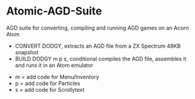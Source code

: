 # Atomic-AGD-Suite
AGD suite for converting, compiling and running AGD games on an Acorn Atom
* CONVERT DODGY, extracts an AGD file from a ZX Spectrum 48KB snapshot
* BUILD DODGY m p s, conditional compiles the AGD file, assembles it and runs it in an Atom emulator
 - m = add code for Menu/Inventory
 - p = add code for Particles
 - s = add code for Scrollytext
